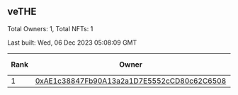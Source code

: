 ## veTHE

Total Owners: 1, Total NFTs: 1

Last built: Wed, 06 Dec 2023 05:08:09 GMT

| Rank | Owner | Voting Power | Influence | NFTs Id |
| --- | --- | --- | --- | --- |
  | 1 | [0xAE1c38847Fb90A13a2a1D7E5552cCD80c62C6508](https://debank.com/profile/0xAE1c38847Fb90A13a2a1D7E5552cCD80c62C6508?chain=bsc) | 2,891,165.389 | 3.25319% | 1 |